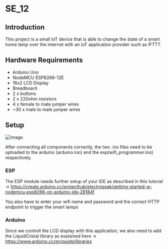 # SE_12

## Introduction
This project is a small IoT device that is able to change the state of a smart home lamp over the internet with an IoT application provider such as IFTTT.

## Hardware Requirements

- Arduino Uno
- NodeMCU ESP8266-12E
- 16x2 LCD Display
- Breadboard
- 2 x buttons
- 2 x 220ohm resistors
- 4 x female to male jumper wires
- ~30 x male to male jumper wires

## Setup

![image](https://user-images.githubusercontent.com/36240574/118476273-952acc80-b70d-11eb-9197-fa92c2045ff6.png)

After connecting all components correctly, the two .ino files need to be uploaded to the arduino (arduino.ino) and the esp(wifi_programmer.ino) respectively.

### ESP

The ESP module needs further setup of your IDE as described in this tutorial -> https://create.arduino.cc/projecthub/electropeak/getting-started-w-nodemcu-esp8266-on-arduino-ide-28184f

You also have to enter your wifi name and password and the correct HTTP endpoint to trigger the smart lamps

### Arduino

Since we controll the LCD display with this application, we also need to add the LiquidCristal library as explained here -> https://www.arduino.cc/en/guide/libraries
